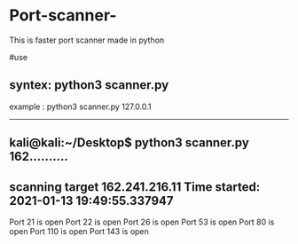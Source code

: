 # Port-scanner-
This is faster port scanner made in python

#use 

syntex: python3 scanner.py <ip>
--------------------------------------------------

example : python3 scanner.py 127.0.0.1



-------------------------------------------------------
kali@kali:~/Desktop$ python3 scanner.py 162..........
--------------------------------------------------
scanning target 162.241.216.11
Time started: 2021-01-13 19:49:55.337947
--------------------------------------------------
Port 21 is open
Port 22 is open
Port 26 is open
Port 53 is open
Port 80 is open
Port 110 is open
Port 143 is open

